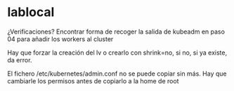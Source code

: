 # lablocal

¿Verificaciones?
Encontrar forma de recoger la salida de kubeadm en paso 04 para añadir los workers al cluster


Hay que forzar la creación del lv o crearlo con shrink=no, si no, si ya existe, da error.


El fichero /etc/kubernetes/admin.conf no se puede copiar sin más. Hay que cambiarle los permisos antes de copiarlo a la home de root